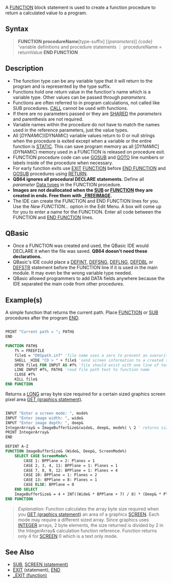 A [FUNCTION](FUNCTION) block statement is used to create a function procedure to return a calculated value to a program.

## Syntax

> **FUNCTION procedureName**[type-suffix] [(*parameters*)]
>   *{code}*
>   'variable definitions and procedure statements
>   ⋮
>   procedureName = returnValue
> **END FUNCTION**

## Description

* The function type can be any variable type that it will return to the program and is represented by the type suffix.
* Functions hold one return value in the function's name which is a variable type. Other values can be passed through *parameters*.
* Functions are often referred to in program calculations, not called like SUB procedures. [CALL](CALL) cannot be used with functions.
* If there are no parameters passed or they are [SHARED](SHARED) the *parameters* and parenthesis are not required.
* Variable names within the procedure do not have to match the names used in the reference parameters, just the value types.
* All [$DYNAMIC]($DYNAMIC) variable values return to 0 or null strings when the procedure is exited except when a variable or the entire function is [STATIC](STATIC). This can save program memory as all [$DYNAMIC]($DYNAMIC) memory used in a FUNCTION is released on procedure exit.
* FUNCTION procedure code can use [GOSUB](GOSUB) and [GOTO](GOTO) line numbers or labels inside of the procedure when necessary. 
* For early function exits use [EXIT](EXIT) [FUNCTION](FUNCTION) before [END FUNCTION](END-FUNCTION) and [GOSUB](GOSUB) procedures using [RETURN](RETURN).
* **QB64 ignores all procedural DECLARE statements.** Define all *parameter* [Data types](Data-types) in the FUNCTION procedure.
*  **Images are not deallocated when the [SUB](SUB) or [FUNCTION](FUNCTION) they are created in ends. Free them with [_FREEIMAGE](_FREEIMAGE).**
* The IDE can create the FUNCTION and END FUNCTION lines for you. Use the *New FUNCTION...* option in the Edit Menu. A box will come up for you to enter a name for the FUNCTION. Enter all code between the FUNCTION and [END FUNCTION](END-FUNCTION) lines.

## QBasic

* Once a FUNCTION was created and used, the QBasic IDE would DECLARE it when the file was saved. **QB64 doesn't need these declarations.**
* QBasic's IDE could place a [DEFINT](DEFINT), [DEFSNG](DEFSNG), [DEFLNG](DEFLNG), [DEFDBL](DEFDBL) or [DEFSTR](DEFSTR) statement before the FUNCTION line if it is used in the main module. It may even be the wrong variable type needed.
* QBasic allowed programmers to add DATA fields anywhere because the IDE separated the main code from other procedures.

## Example(s)

A simple function that returns the current path. Place [FUNCTION](FUNCTION) or [SUB](SUB) procedures after the program [END](END).

```vb

PRINT "Current path = "; PATH$
END

FUNCTION PATH$
    f% = FREEFILE
    file$ = "D0Spath.inf" 'file name uses a zero to prevent an overwrite of existing file name
    SHELL _HIDE "CD > " + file$ 'send screen information to a created text file
    OPEN file$ FOR INPUT AS #f% 'file should exist with one line of text
    LINE INPUT #f%, PATH$ 'read file path text to function name
    CLOSE #f%
    KILL file$
END FUNCTION 

```

Returns a [LONG](LONG) array byte size required for a certain sized graphics screen pixel area [GET (graphics statement)](GET-(graphics-statement)).

```vb

INPUT "Enter a screen mode: ", mode%
INPUT "Enter image width: ", wide&
INPUT "Enter image depth: ", deep&
IntegerArray& = ImageBufferSize&(wide&, deep&, mode%) \ 2 ' returns size of an INTEGER array.
PRINT IntegerArray&
END

DEFINT A-Z
FUNCTION ImageBufferSize& (Wide&, Deep&, ScreenMode%)
    SELECT CASE ScreenMode%
        CASE 1: BPPlane = 2: Planes = 1
        CASE 2, 3, 4, 11: BPPlane = 1: Planes = 1
        CASE 7, 8, 9, 12: BPPlane = 1: Planes = 4
        CASE 10: BPPlane = 1: Planes = 2
        CASE 13: BPPlane = 8: Planes = 1
        CASE ELSE: BPPlane = 0
    END SELECT
    ImageBufferSize& = 4 + INT((Wide& * BPPlane + 7) / 8) * (Deep& * Planes) 'return the value to function name.
END FUNCTION 

```

> *Explanation:* Function calculates the array byte size required when you [GET (graphics statement)](GET-(graphics-statement)) an area of a graphics [SCREEN](SCREEN). Each mode may require a different sized array. Since graphics uses [INTEGER](INTEGER) arrays, 2 byte elements, the size returned is divided by 2 in the IntegerArray& calculation function reference. Function returns only 4 for [SCREEN](SCREEN) 0 which is a text only mode.

## See Also

* [SUB](SUB), [SCREEN (statement)](SCREEN-(statement)) 
* [EXIT](EXIT) (statement), [END](END)
* [_EXIT (function)](_EXIT-(function))
